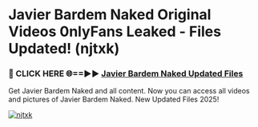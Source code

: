 # Javier Bardem Naked Original Videos 0nlyFans Leaked - Files Updated! (njtxk)

<h3>🔴 CLICK HERE 🌐==►► <a href="https://tinyurl.com/up5wt9bj" rel="nofollow">Javier Bardem Naked Updated Files</a></h3>

Get Javier Bardem Naked and all content. Now you can access all videos and pictures of Javier Bardem Naked. New Updated Files 2025!

[![njtxk](https://i.imgur.com/ABiUzMV.gif)](https://tinyurl.com/up5wt9bj)
